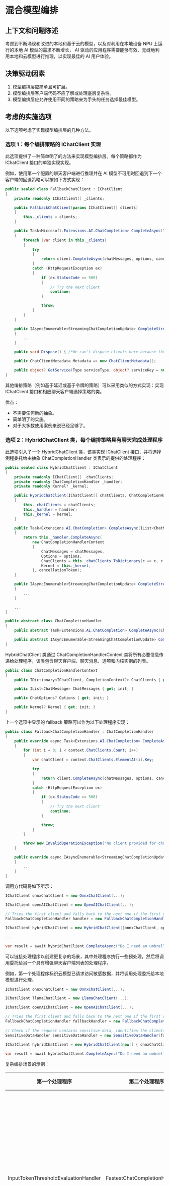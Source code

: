 
# 混合模型编排

## 上下文和问题陈述
考虑到不断涌现和改进的本地和基于云的模型，以及对利用在本地设备 NPU 上运行的本地 AI 模型的需求不断增长，
AI 驱动的应用程序需要能够有效、无缝地利用本地和云模型进行推理，以实现最佳的 AI 用户体验。

## 决策驱动因素

1. 模型编排层应简单且可扩展。
2. 模型编排层客户端代码不应了解或处理底层复杂性。
3. 模型编排层应允许使用不同的策略来为手头的任务选择最佳模型。

## 考虑的实施选项

以下选项考虑了实现模型编排层的几种方法。

### 选项 1：每个编排策略的 IChatClient 实现

此选项提供了一种简单明了的方法来实现模型编排层。每个策略都作为 IChatClient 接口的单独实现实现。 

例如，使用第一个配置的聊天客户端进行推理并在 AI 模型不可用时回退到下一个客户端的回退策略可以按如下方式实现：
```csharp
public sealed class FallbackChatClient : IChatClient
{
    private readonly IChatClient[] _clients;

    public FallbackChatClient(params IChatClient[] clients)
    {
        this._clients = clients;
    }

    public Task<Microsoft.Extensions.AI.ChatCompletion> CompleteAsync(IList<ChatMessage> chatMessages, ChatOptions? options = null, CancellationToken cancellationToken = default)
    {
        foreach (var client in this._clients)
        {
            try
            {
                return client.CompleteAsync(chatMessages, options, cancellationToken);
            }
            catch (HttpRequestException ex)
            {
                if (ex.StatusCode >= 500)
                {
                    // Try the next client
                    continue;
                }

                throw;
            }
        }
    }

    public IAsyncEnumerable<StreamingChatCompletionUpdate> CompleteStreamingAsync(IList<ChatMessage> chatMessages, ChatOptions? options = null, CancellationToken cancellationToken = default)
    {
        ...
    }

    public void Dispose() { /*We can't dispose clients here because they can be used up the stack*/ }

    public ChatClientMetadata Metadata => new ChatClientMetadata();

    public object? GetService(Type serviceType, object? serviceKey = null) => null;
}
```

其他编排策略（例如基于延迟或基于令牌的策略）可以采用类似的方式实现：实现 IChatClient 接口和相应聊天客户端选择策略的类。

优点：
- 不需要任何新的抽象。
- 简单明了的实施。
- 对于大多数使用案例来说已经足够了。

### 选项 2：HybridChatClient 类，每个编排策略具有聊天完成处理程序

此选项引入了一个 HybridChatClient 类，该类实现 IChatClient 接口，并将选择例程委托给由抽象 ChatCompletionHandler 类表示的提供的处理程序：
```csharp
public sealed class HybridChatClient : IChatClient
{
    private readonly IChatClient[] _chatClients;
    private readonly ChatCompletionHandler _handler;
    private readonly Kernel? _kernel;

    public HybridChatClient(IChatClient[] chatClients, ChatCompletionHandler handler, Kernel? kernel = null)
    {
        this._chatClients = chatClients;
        this._handler = handler;
        this._kernel = kernel;
    }

    public Task<Extensions.AI.ChatCompletion> CompleteAsync(IList<ChatMessage> chatMessages, ChatOptions? options = null, CancellationToken cancellationToken = default)
    {
        return this._handler.CompleteAsync(
            new ChatCompletionHandlerContext
            {
                ChatMessages = chatMessages,
                Options = options,
                ChatClients = this._chatClients.ToDictionary(c => c, c => (CompletionContext?)null),
                Kernel = this._kernel,
            }, cancellationToken);
    }

    public IAsyncEnumerable<StreamingChatCompletionUpdate> CompleteStreamingAsync(IList<ChatMessage> chatMessages, ChatOptions? options = null, CancellationToken cancellationToken = default)
    {
        ...
    }

    ...
}

public abstract class ChatCompletionHandler
{
    public abstract Task<Extensions.AI.ChatCompletion> CompleteAsync(ChatCompletionHandlerContext context, CancellationToken cancellationToken = default);

    public abstract IAsyncEnumerable<StreamingChatCompletionUpdate> CompleteStreamingAsync(ChatCompletionHandlerContext context, CancellationToken cancellationToken = default);
}
```

HybridChatClient 类通过 ChatCompletionHandlerContext 类将所有必要信息传递给处理程序，该类包含聊天客户端、聊天消息、选项和内核实例的列表。
```csharp
public class ChatCompletionHandlerContext
{
    public IDictionary<IChatClient, CompletionContext?> ChatClients { get; init; }

    public IList<ChatMessage> ChatMessages { get; init; }

    public ChatOptions? Options { get; init; }

    public Kernel? Kernel { get; init; }
}
```

上一个选项中显示的 fallback 策略可以作为以下处理程序实现：
```csharp
public class FallbackChatCompletionHandler : ChatCompletionHandler
{
    public override async Task<Extensions.AI.ChatCompletion> CompleteAsync(ChatCompletionHandlerContext context, CancellationToken cancellationToken = default)
    {
        for (int i = 0; i < context.ChatClients.Count; i++)
        {
            var chatClient = context.ChatClients.ElementAt(i).Key;

            try
            {
                return client.CompleteAsync(chatMessages, options, cancellationToken);
            }
            catch (HttpRequestException ex)
            {
                if (ex.StatusCode >= 500)
                {
                    // Try the next client
                    continue;
                }

                throw;
            }
        }

        throw new InvalidOperationException("No client provided for chat completion.");
    }

    public override async IAsyncEnumerable<StreamingChatCompletionUpdate> CompleteStreamingAsync(ChatCompletionHandlerContext context, CancellationToken cancellationToken = default)
    {
        ...
    }
}
```

调用方代码将如下所示：
```csharp
IChatClient onnxChatClient = new OnnxChatClient(...);

IChatClient openAIChatClient = new OpenAIChatClient(...);

// Tries the first client and falls back to the next one if the first one fails
FallbackChatCompletionHandler handler = new FallbackChatCompletionHandler(...);

IChatClient hybridChatClient = new HybridChatClient([onnxChatClient, openAIChatClient], handler);

...

var result = await hybridChatClient.CompleteAsync("Do I need an umbrella?", ...);
```

可以链接处理程序以创建更复杂的场景，其中处理程序执行一些预处理，然后将调用委托给另一个具有增强聊天客户端列表的处理程序。 

例如，第一个处理程序标识云模型已请求访问敏感数据，并将调用处理委托给本地模型进行处理。

```csharp
IChatClient onnxChatClient = new OnnxChatClient(...);

IChatClient llamaChatClient = new LlamaChatClient(...);

IChatClient openAIChatClient = new OpenAIChatClient(...);

// Tries the first client and falls back to the next one if the first one fails
FallbackChatCompletionHandler fallbackHandler = new FallbackChatCompletionHandler(...);
  
// Check if the request contains sensitive data, identifies the client(s) allowed to work with the sensitive data, and delegates the call handling to the next handler.
SensitiveDataHandler sensitiveDataHandler = new SensitiveDataHandler(fallbackHandler);

IChatClient hybridChatClient = new HybridChatClient(new[] { onnxChatClient, llamaChatClient, openAIChatClient }, sensitiveDataHandler);
  
var result = await hybridChatClient.CompleteAsync("Do I need an umbrella?", ...);
```

复杂编排场景的示例：

| 第一个处理程序                         | 第二个处理程序                 | 场景描述                                                      |    
|---------------------------------------|--------------------------------|---------------------------------------------------------------------------|    
| InputTokenThresholdEvaluationHandler  | FastestChatCompletionHandler   | 根据提示的输入标记大小和每个模型的最小/最大标记容量来识别模型，然后返回最快的模型的响应。 |
| InputTokenThresholdEvaluationHandler  | RelevancyChatCompletionHandler | 根据提示的输入标记大小和每个模型的最小/最大标记容量来识别模型，然后返回最相关的响应。 |
| InputTokenThresholdEvaluationHandler  | FallbackChatCompletionHandler  | 根据提示的输入标记大小和每个模型的最小/最大标记容量来识别模型，然后返回第一个可用模型的响应。 |
| SensitiveDataRoutingHandler 处理程序           | FastestChatCompletionHandler   | 根据数据敏感度识别模型，然后返回最快的模型响应。 |
| SensitiveDataRoutingHandler 处理程序           | RelevancyChatCompletionHandler | 根据数据敏感性识别模型，然后返回最相关的响应。 |
| SensitiveDataRoutingHandler 处理程序           | FallbackChatCompletionHandler  | 根据数据敏感度识别模型，然后返回第一个可用模型的响应。 |

优点：
- 允许重用相同的处理程序来创建各种复合编排策略。

缺点：
- 需要比上一个选项新的抽象和组件：用于处理下一个处理程序的上下文类和代码。

<br/>

可在此处找到演示此选项的 POC[](https://github.com/microsoft/semantic-kernel/pull/10412)。

### 选项 3：实现现有的 IAIServiceSelector 接口。

Semantic Kernel 具有允许动态选择 AI 服务的机制：

```csharp
public interface IAIServiceSelector
{
    bool TrySelectAIService<T>(
        Kernel kernel,
        KernelFunction function,
        KernelArguments arguments,
        [NotNullWhen(true)] out T? service,
        out PromptExecutionSettings? serviceSettings) where T : class, IAIService;
}
```

但是，此机制需要特定的上下文 - 内核、函数和参数，这些可能并不总是可用的。
此外，它仅适用于 IAIService 接口的实现，该接口可能与所有 AI 服务不兼容。
例如，Microsoft.Extensions.AI 中实现 IChatClient 接口的那些。

此外，此机制不能用于需要首先提示 AI 服务以确定其可用性、延迟等的编排场景。
例如，要检查 AI 服务是否可用，选择器需要向该服务发送带有选项的聊天消息。然后它应该返回
如果服务可用，则为 completion，如果服务不可用，则回退到另一个服务。鉴于 TrySelectAIService 方法不接受
聊天消息或选项，则无法使用此方法发送聊天消息。即使有可能，消费者代码也必须重新发送相同的
chat 消息发送到所选服务以获取完成，因为 selector 不会返回完成本身。此外，TrySelectAIService 方法
是同步的，因此很难在不使用同步代码的情况下发送聊天消息，这通常是不建议这样做的。

综上所述，很明显 IAIServiceSelector 接口不适合 AI 服务的混合编排，因为它是为不同的目的而设计的：
根据 SK 上下文和服务元数据同步选择 AI 服务的实例，而不考虑完成结果和流式完成方法。

优点：
- 重用现有机制进行 AI 服务选择。

缺点：
- 不适用于所有 AI 服务。
- 需要的上下文可能并非在所有情况下都可用。
- 使用者代码必须知道 IAIServiceSelector 接口，而不仅仅是使用 IChatClient 接口。
- 同步方法。

## 决策结果

选择的选项：选项 1 因为它不需要任何新的抽象;它的简单性和直接性对于大多数使用案例来说已经足够了。
如果需要更复杂的编排方案，则可以在将来考虑选项 2。
